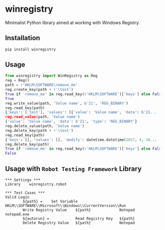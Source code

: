 # winregistry

Minimalist Python library aimed at working with Windows Registry.

## Installation

```bash
pip install winregistry
```

## Usage

```py
from winregistry import WinRegistry as Reg
reg = Reg()
path = r'HKLM\SOFTWARE\remove_me'
reg.create_key(path + r'\test')
True if 'remove_me' in reg.read_key(r'HKLM\SOFTWARE')['keys'] else False
True
reg.write_value(path, 'Value name', b'21', 'REG_BINARY')
reg.read_key(path)
{'keys': ['test'], 'values': [{'value': 'Value name', 'data': b'21...
reg.read_value(path, 'Value name')
{'value': 'Value name', 'data': b'21', 'type': 'REG_BINARY'}
reg.delete_value(path, 'Value name')
reg.delete_key(path + r'\test')
reg.read_key(path)
{'keys': [], 'values': [], 'modify': datetime.datetime(2017, 4, 16...
reg.delete_key(path)
True if 'remove_me' in reg.read_key(r'HKLM\SOFTWARE')['keys'] else False
False
```

Usage with ``Robot Testing Framework`` Library
----------------------------------------------

```
*** Settings ***
Library    winregistry.robot

*** Test Cases ***
Valid Login
        ${path} =    Set Variable    HKLM\\SOFTWARE\\Microsoft\\Windows\\CurrentVersion\\Run
        Write Registry Value    ${path}             Notepad   notepad.exe
        ${autorun} =            Read Registry Key   ${path}
        Delete Registry Value   ${path}             Notepad
```
